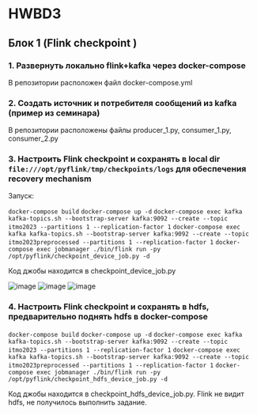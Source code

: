 # HWBD3
## Блок 1 (Flink checkpoint )

### 1. Развернуть локально flink+kafka через docker-compose

В репозитории расположен файл docker-compose.yml

### 2. Создать источник и потребителя сообщений из kafka (пример из семинара)

В репозитории расположены файлы producer_1.py, consumer_1.py, consumer_2.py

### 3. Настроить Flink checkpoint и сохранять в local dir `file:///opt/pyflink/tmp/checkpoints/logs`  для обеспечения recovery mechanism

Запуск:

`docker-compose build`
`docker-compose up -d`
`docker-compose exec kafka kafka-topics.sh --bootstrap-server kafka:9092 --create --topic itmo2023 --partitions 1 --replication-factor 1`
`docker-compose exec kafka kafka-topics.sh --bootstrap-server kafka:9092 --create --topic itmo2023preprocessed --partitions 1 --replication-factor 1`
`docker-compose exec jobmanager ./bin/flink run -py /opt/pyflink/checkpoint_device_job.py -d`  


Код джобы находится в checkpoint_device_job.py

![image](https://github.com/LadaNikitina/HWBD3/assets/23546579/13021022-b01e-4d88-8b55-1cbb15149ec6)
![image](https://github.com/LadaNikitina/HWBD3/assets/23546579/90f1db6a-27e4-4132-8f3b-6675759f1dbe)
![image](https://github.com/LadaNikitina/HWBD3/assets/23546579/fafcfa20-b42a-4a12-aea1-c10b9fd81f79)


### 4. Настроить Flink checkpoint и сохранять в hdfs, предварительно поднять hdfs в docker-compose

`docker-compose build`
`docker-compose up -d`
`docker-compose exec kafka kafka-topics.sh --bootstrap-server kafka:9092 --create --topic itmo2023 --partitions 1 --replication-factor 1`
`docker-compose exec kafka kafka-topics.sh --bootstrap-server kafka:9092 --create --topic itmo2023preprocessed --partitions 1 --replication-factor 1`
`docker-compose exec jobmanager ./bin/flink run -py /opt/pyflink/checkpoint_hdfs_device_job.py -d`

Код джобы находится в checkpoint_hdfs_device_job.py. Flink не видит hdfs, не получилось выполнить задание.

